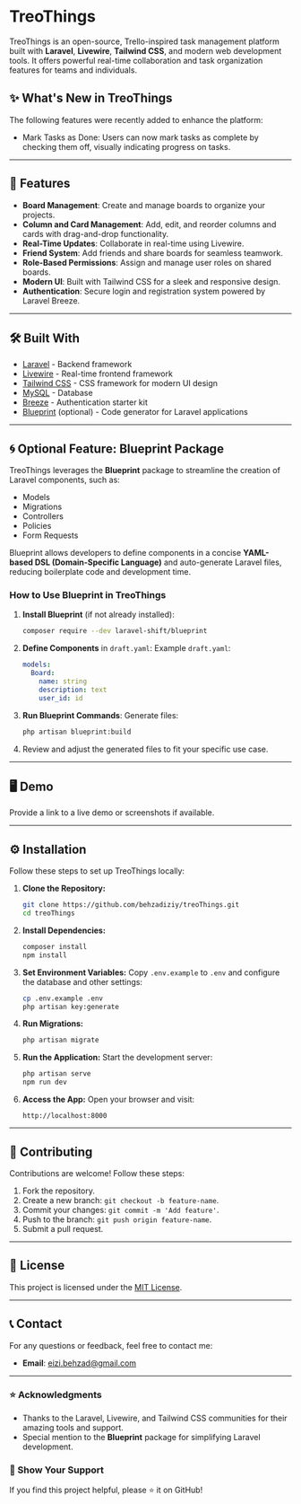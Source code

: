 # TreoThings

TreoThings is an open-source, Trello-inspired task management platform built with **Laravel**, **Livewire**, **Tailwind CSS**, and modern web development tools. It offers powerful real-time collaboration and task organization features for teams and individuals.

## ✨ What's New in TreoThings

The following features were recently added to enhance the platform:
- Mark Tasks as Done: Users can now mark tasks as complete by checking them off, visually indicating progress on tasks.

---

## 🚀 Features

- **Board Management**: Create and manage boards to organize your projects.
- **Column and Card Management**: Add, edit, and reorder columns and cards with drag-and-drop functionality.
- **Real-Time Updates**: Collaborate in real-time using Livewire.
- **Friend System**: Add friends and share boards for seamless teamwork.
- **Role-Based Permissions**: Assign and manage user roles on shared boards.
- **Modern UI**: Built with Tailwind CSS for a sleek and responsive design.
- **Authentication**: Secure login and registration system powered by Laravel Breeze.

---

## 🛠️ Built With

- [Laravel](https://laravel.com/) - Backend framework
- [Livewire](https://livewire.dev/) - Real-time frontend framework
- [Tailwind CSS](https://tailwindcss.com/) - CSS framework for modern UI design
- [MySQL](https://www.mysql.com/) - Database
- [Breeze](https://laravel.com/docs/11.x/starter-kits#laravel-breeze) - Authentication starter kit
- [Blueprint](https://github.com/laravel-shift/blueprint) (optional) - Code generator for Laravel applications

---

## 🌀 Optional Feature: Blueprint Package

TreoThings leverages the **Blueprint** package to streamline the creation of Laravel components, such as:

- Models
- Migrations
- Controllers
- Policies
- Form Requests

Blueprint allows developers to define components in a concise **YAML-based DSL (Domain-Specific Language)** and auto-generate Laravel files, reducing boilerplate code and development time.

### How to Use Blueprint in TreoThings

1. **Install Blueprint** (if not already installed):
   ```bash
   composer require --dev laravel-shift/blueprint
   ```

2. **Define Components** in `draft.yaml`:
   Example `draft.yaml`:
   ```yaml
   models:
     Board:
       name: string
       description: text
       user_id: id
   ```

3. **Run Blueprint Commands**:
   Generate files:
   ```bash
   php artisan blueprint:build
   ```

4. Review and adjust the generated files to fit your specific use case.

---

## 🖥️ Demo

Provide a link to a live demo or screenshots if available.

---

## ⚙️ Installation

Follow these steps to set up TreoThings locally:

1. **Clone the Repository:**
   ```bash
   git clone https://github.com/behzadiziy/treoThings.git
   cd treoThings
   ```

2. **Install Dependencies:**
   ```bash
   composer install
   npm install
   ```

3. **Set Environment Variables:**
   Copy `.env.example` to `.env` and configure the database and other settings:
   ```bash
   cp .env.example .env
   php artisan key:generate
   ```

4. **Run Migrations:**
   ```bash
   php artisan migrate
   ```

5. **Run the Application:**
   Start the development server:
   ```bash
   php artisan serve
   npm run dev
   ```

6. **Access the App:**
   Open your browser and visit:
   ```
   http://localhost:8000
   ```

---

## 🤝 Contributing

Contributions are welcome! Follow these steps:

1. Fork the repository.
2. Create a new branch: `git checkout -b feature-name`.
3. Commit your changes: `git commit -m 'Add feature'`.
4. Push to the branch: `git push origin feature-name`.
5. Submit a pull request.

---

## 📜 License

This project is licensed under the [MIT License](LICENSE).

---

## 📞 Contact
For any questions or feedback, feel free to contact me:
- **Email**: eizi.behzad@gmail.com

---




### ⭐ Acknowledgments

- Thanks to the Laravel, Livewire, and Tailwind CSS communities for their amazing tools and support.
- Special mention to the **Blueprint** package for simplifying Laravel development.

### 🌟 Show Your Support

If you find this project helpful, please ⭐ it on GitHub!
